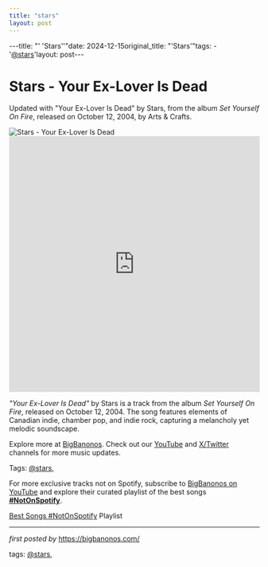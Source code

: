 ```yaml
---
title: "stars"
layout: post
---
```

---title: "' 'Stars''"date: 2024-12-15original_title: "'Stars'"tags:  - '[@stars](/tags/stars/)'layout: post---<!-- Title of the Post --><h1 >Stars - Your Ex-Lover Is Dead</h1> <!-- Introductory Text --><p >Updated with "Your Ex-Lover Is Dead" by Stars, from the album *Set Yourself On Fire*, released on October 12, 2004, by Arts & Crafts.</p> <!-- Featured Image --><div > <img src="https://i.ytimg.com/vi/r5Or6-HOveg/maxresdefault.jpg" alt="Stars - Your Ex-Lover Is Dead" /></div> <!-- YouTube Video Embed --><div > <iframe width="100%" height="514" src="https://www.youtube.com/embed/r5Or6-HOveg" title="Stars - Your Ex-Lover Is Dead" frameborder="0" allow="accelerometer; autoplay; clipboard-write; encrypted-media; gyroscope; picture-in-picture; web-share" referrerpolicy="strict-origin-when-cross-origin" allowfullscreen></iframe></div> <!-- Song Information --><div > <p><em>"Your Ex-Lover Is Dead"</em> by Stars is a track from the album *Set Yourself On Fire*, released on October 12, 2004. The song features elements of Canadian indie, chamber pop, and indie rock, capturing a melancholy yet melodic soundscape.</p></div> <!-- Footer Links --><div > <p>Explore more at <a href="https://bigbanonos.com/" target="_blank">BigBanonos</a>. Check out our <a href="https://www.youtube.com/[@BigBanonos](/tags/BigBanonos/)" target="_blank">YouTube</a> and <a href="https://x.com/bigbanonos" target="_blank">X/Twitter</a> channels for more music updates.</p></div> <!-- Tags --><p >Tags: [@stars](/tags/stars/),</p><!--Subscribe and Playlist Links--><div>    <p>For more exclusive tracks not on Spotify, subscribe to <a href="https://www.youtube.com/[@BigBanonos](/tags/BigBanonos/)" target="_blank">BigBanonos on YouTube</a> and explore their curated playlist of the best songs <strong>[#NotOnSpotify](/tags/NotOnSpotify/)</strong>.</p>    <p><a href="https://www.youtube.com/playlist?list=PLtuNtuTatqI0kFahUCbtbfenC_ET5O_tr" target="_blank">Best Songs [#NotOnSpotify](/tags/NotOnSpotify/) Playlist<br /></a></p></div><hr /><p><em>first posted by</em> <a href="https://bigbanonos.com/" rel="noopener" target="_new">https://bigbanonos.com/</a></p><p>tags: [@stars](/tags/stars/),</p>